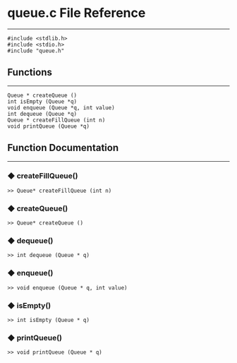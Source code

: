 # queue.c File Reference
---
```
#include <stdlib.h>
#include <stdio.h>
#include "queue.h"
```

## Functions
---
```
Queue * createQueue ()
int isEmpty (Queue *q)
void enqueue (Queue *q, int value)
int dequeue (Queue *q)
Queue * createFillQueue (int n)
void printQueue (Queue *q)
```

## Function Documentation
---
### ◆ createFillQueue()
```
>> Queue* createFillQueue (int n)
```

### ◆ createQueue()
```
>> Queue* createQueue ()
```

### ◆ dequeue()
```
>> int dequeue (Queue * q)
```

### ◆ enqueue()
```
>> void enqueue (Queue * q, int value)
```

### ◆ isEmpty()
```
>> int isEmpty (Queue * q)
```

### ◆ printQueue()
```
>> void printQueue (Queue * q)
```

